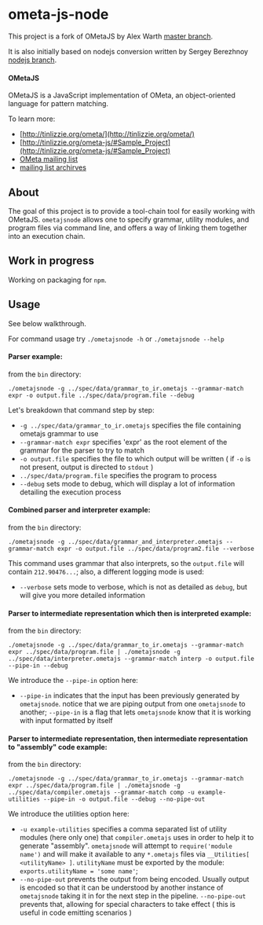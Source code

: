 ometa-js-node
====

This project is a fork of OMetaJS by Alex Warth [master branch](https://github.com/alexwarth/ometa-js).

It is also initially based on nodejs conversion written by Sergey Berezhnoy [nodejs branch](https://github.com/veged/ometa-js).

#### OMetaJS

OMetaJS is a JavaScript implementation of OMeta, an object-oriented language for pattern matching. 

To learn more:

* [http://tinlizzie.org/ometa/](http://tinlizzie.org/ometa/)
* [http://tinlizzie.org/ometa-js/#Sample_Project](http://tinlizzie.org/ometa-js/#Sample_Project)
* [OMeta mailing list](http://vpri.org/mailman/listinfo/ometa)
* [mailing list archirves](http://vpri.org/pipermail/ometa/)

About
----
The goal of this project is to provide a tool-chain tool for easily working with OMetaJS. `ometajsnode` allows one to specify grammar, utility modules, and program files via command line, and offers a way of linking them together into an execution chain.

Work in progress
----
Working on packaging for `npm`.

Usage
----

See below walkthrough.

For command usage try `./ometajsnode -h` or `./ometajsnode --help`

#### Parser example:

from the `bin` directory:

`./ometajsnode -g ../spec/data/grammar_to_ir.ometajs --grammar-match expr -o output.file ../spec/data/program.file --debug`

Let's breakdown that command step by step:

* `-g ../spec/data/grammar_to_ir.ometajs` specifies the file containing ometajs grammar to use
* `--grammar-match expr` specifies 'expr' as the root element of the grammar for the parser to try to match
* `-o output.file` specifies the file to which output will be written ( if `-o` is not present, output is directed to `stdout` )
* `../spec/data/program.file` specifies the program to process
* `--debug` sets mode to debug, which will display a lot of information detailing the execution process



#### Combined parser and interpreter example:

from the `bin` directory:

`./ometajsnode -g ../spec/data/grammar_and_interpreter.ometajs --grammar-match expr -o output.file ../spec/data/program2.file --verbose`

This command uses grammar that also interprets, so the `output.file` will contain `212.90476...`; also, a different logging mode is used:

* `--verbose` sets mode to verbose, which is not as detailed as `debug`, but will give you more detailed information



#### Parser to intermediate representation which then is interpreted example:

from the `bin` directory:

`./ometajsnode -g ../spec/data/grammar_to_ir.ometajs --grammar-match expr ../spec/data/program.file | ./ometajsnode -g ../spec/data/interpreter.ometajs --grammar-match interp -o output.file --pipe-in --debug`

We introduce the `--pipe-in` option here:

* `--pipe-in` indicates that the input has been previously generated by `ometajsnode`. notice that we are piping output from one `ometajsnode` to another; `--pipe-in` is a flag that lets `ometajsnode` know that it is working with input formatted by itself



#### Parser to intermediate representation, then intermediate representation to "assembly" code example:

from the `bin` directory:

`./ometajsnode -g ../spec/data/grammar_to_ir.ometajs --grammar-match expr ../spec/data/program.file | ./ometajsnode -g ../spec/data/compiler.ometajs --grammar-match comp -u example-utilities --pipe-in -o output.file --debug --no-pipe-out`

We introduce the utilities option here:

* `-u example-utilities` specifies a comma separated list of utility modules (here only one) that `compiler.ometajs` uses in order to help it to generate "assembly". `ometajsnode` will attempt to `require('module name')` and will make it available to any `*.ometajs` files via `__Utilities[ <utilityName> ]`. `utilityName` must be exported by the module: `exports.utilityName = 'some name'`;
* `--no-pipe-out` prevents the output from being encoded. Usually output is encoded so that it can be understood by another instance of `ometajsnode` taking it in for the next step in the pipeline. `--no-pipe-out` prevents that, allowing for special characters to take effect ( this is useful in code emitting scenarios )
